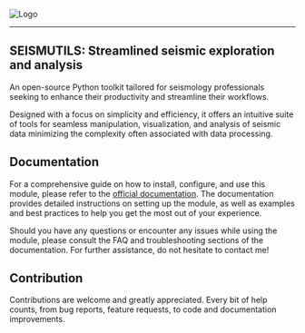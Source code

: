 ![Logo](/docs/source/_static/logos/seismutils_logo_color.svg)

------------------------------------------

## SEISMUTILS: Streamlined seismic exploration and analysis
An open-source Python toolkit tailored for seismology professionals seeking to enhance their productivity and streamline their workflows.

Designed with a focus on simplicity and efficiency, it offers an intuitive suite of tools for seamless manipulation, visualization, and analysis of seismic data minimizing the complexity often associated with data processing.

## Documentation
For a comprehensive guide on how to install, configure, and use this module, please refer to the [official documentation](https://seismutils.readthedocs.io/en/latest/). The documentation provides detailed instructions on setting up the module, as well as examples and best practices to help you get the most out of your experience.

Should you have any questions or encounter any issues while using the module, please consult the FAQ and troubleshooting sections of the documentation. For further assistance, do not hesitate to contact me!

## Contribution
Contributions are welcome and greatly appreciated. Every bit of help counts, from bug reports, feature requests, to code and documentation improvements.